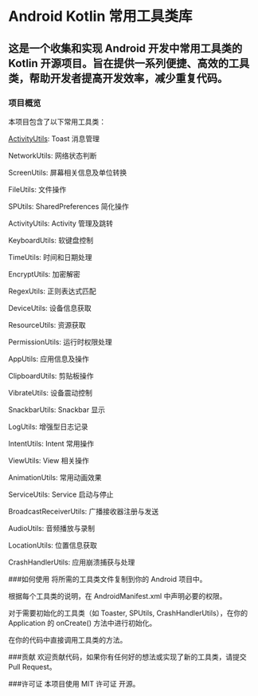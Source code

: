 # Android Kotlin 常用工具类库
## 这是一个收集和实现 Android 开发中常用工具类的 Kotlin 开源项目。旨在提供一系列便捷、高效的工具类，帮助开发者提高开发效率，减少重复代码。

### 项目概览
本项目包含了以下常用工具类：

[ActivityUtils]([https://pages.github.com/](https://github.com/chengzeli7/Android_Utils/blob/main/ActivityUtils.kt)): Toast 消息管理

NetworkUtils: 网络状态判断

ScreenUtils: 屏幕相关信息及单位转换

FileUtils: 文件操作

SPUtils: SharedPreferences 简化操作

ActivityUtils: Activity 管理及跳转

KeyboardUtils: 软键盘控制

TimeUtils: 时间和日期处理

EncryptUtils: 加密解密

RegexUtils: 正则表达式匹配

DeviceUtils: 设备信息获取

ResourceUtils: 资源获取

PermissionUtils: 运行时权限处理

AppUtils: 应用信息及操作

ClipboardUtils: 剪贴板操作

VibrateUtils: 设备震动控制

SnackbarUtils: Snackbar 显示

LogUtils: 增强型日志记录

IntentUtils: Intent 常用操作

ViewUtils: View 相关操作

AnimationUtils: 常用动画效果

ServiceUtils: Service 启动与停止

BroadcastReceiverUtils: 广播接收器注册与发送

AudioUtils: 音频播放与录制

LocationUtils: 位置信息获取

CrashHandlerUtils: 应用崩溃捕获与处理

###如何使用
将所需的工具类文件复制到你的 Android 项目中。

根据每个工具类的说明，在 AndroidManifest.xml 中声明必要的权限。

对于需要初始化的工具类（如 Toaster, SPUtils, CrashHandlerUtils），在你的 Application 的 onCreate() 方法中进行初始化。

在你的代码中直接调用工具类的方法。

###贡献
欢迎贡献代码，如果你有任何好的想法或实现了新的工具类，请提交 Pull Request。

###许可证
本项目使用 MIT 许可证 开源。
